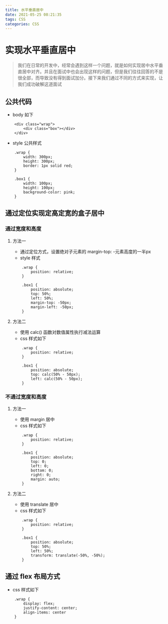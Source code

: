 ```yaml
---
title: 水平垂直居中
date: 2021-05-25 08:21:35
tags: CSS
categories: CSS
---
```

# 实现水平垂直居中


> 我们在日常的开发中，经常会遇到这样一个问题，就是如何实现居中水平垂直居中对齐。并且在面试中也会出现这样的问题，但是我们往往回答的不是很全部，而导致没有得到面试加分。接下来我们通过不同的方式来实现，让我们成功破解这道面试


## 公共代码


- body 如下
```body
    <div class="wrap">
        <div class="box"></div>
    </div>
```

- style 公共样式
```style
    .wrap {
        width: 300px;
        height: 300px;
        border: 1px solid red;
    }

    .box1 {
        width: 100px;
        height: 100px;
        background-color: pink;
    }
```

## 通过定位实现定高定宽的盒子居中


### 通过宽度和高度


1. 方法一
    - 通过定位方式，设置绝对子元素的 margin-top: -元素高度的一半px
    - style 样式
    ```style
        .wrap {
            position: relative;
        }

        .box1 {
            position: absolute;
            top: 50%;
            left: 50%;
            margin-top: -50px;
            margin-left: -50px;
        }
    ```


2. 方法二
    - 使用 calc() 函数对数值属性执行减法运算
    - css 样式如下
    ```style
        .wrap {
            position: relative;
        }

        .box1 {
            position: absolute;
            top: calc(50% - 50px);
            left: calc(50% - 50px);
        }
    ```

### 不通过宽度和高度


1. 方法一
    - 使用 margin 居中
    - css 样式如下
    ```style
        .wrap {
            position: relative;
        }

        .box1 {
            position: absolute;
            top: 0;
            left: 0;
            bottom: 0;
            right: 0;
            margin: auto;
        }
    ```

2. 方法二
    - 使用 translate 居中
    - css 样式如下
    ```style
        .wrap {
            position: relative;
        }

        .box1 {
            position: absolute;
            top: 50%;
            left: 50%;
            transform: translate(-50%, -50%);
        }
    ```

## 通过 flex 布局方式


- css 样式如下
```style
    .wrap {
        display: flex;
        justify-content: center;
        align-items: center
    }
```